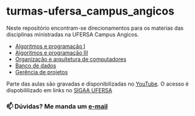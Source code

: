 
# turmas-ufersa_campus_angicos

Neste repositório encontram-se direcionamentos para os materias das disciplinas ministradas na UFERSA Campus Angicos. 

-  [Algoritmos e programação I](https://drive.google.com/drive/folders/1zGintHlGBkejhhD5nm8q5qiVb04CfmVE?usp=sharing)
-  [Algoritmos e programação III](https://drive.google.com/drive/folders/1cy6t7GFbQzLjtc3pzRtlI5d30nqEZVmZ?usp=sharing)
-  [Organização e arquitetura de computadores](https://drive.google.com/drive/folders/14m7fHzutJ4fPQeFKSPQaYd0TF_KjcKqw?usp=sharing)
-  [Banco de dados](https://drive.google.com/drive/folders/1vTmRKRSZ8bpsEDqbggg-CNqOPxrlCCUu?usp=sharing)
-  [Gerência de projetos](https://drive.google.com/drive/folders/1Gv3jgzNkuLMgKbNf1IM-2kAJU-9I69b3?usp=sharing)

Parte das aulas são gravadas e disponibilizadas no [YouTube](https://www.youtube.com/channel/UC6_0YK1bdmjf6M4c6dJ1XHQ). O acesso é dispobililizado em links no [SIGAA UFERSA](https://sigaa.ufersa.edu.br/)

### :mailbox: Dúvidas? Me manda um [e-mail](sguimaraaes@gmail.com) 
